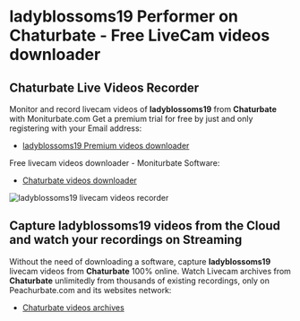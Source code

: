 # ladyblossoms19 Performer on Chaturbate - Free LiveCam videos downloader

## Chaturbate Live Videos Recorder

Monitor and record livecam videos of **ladyblossoms19** from **Chaturbate** with Moniturbate.com
Get a premium trial for free by just and only registering with your Email address:
* [ladyblossoms19 Premium videos downloader](https://moniturbate.com/request-demo-licence-key.html)

Free livecam videos downloader - Moniturbate Software:
* [Chaturbate videos downloader](https://moniturbate.com/moniturbate-download-software.html)

![ladyblossoms19 livecam videos recorder](https://peachurnet.com/templates/moniturbate-software.png)


## Capture ladyblossoms19 videos from the Cloud and watch your recordings on Streaming

Without the need of downloading a software, capture **ladyblossoms19** livecam videos from **Chaturbate** 100% online.
Watch Livecam archives from **Chaturbate** unlimitedly from thousands of existing recordings, only on Peachurbate.com and its websites network:
* [Chaturbate videos archives](https://peachurnet.com/)